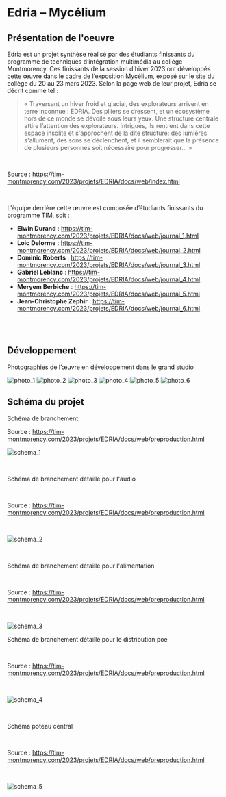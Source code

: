 # Edria – Mycélium #

## Présentation de l'oeuvre ##

Edria est un projet synthèse réalisé par des étudiants finissants du programme de techniques d’intégration multimédia au collège Montmorency. Ces finissants de la session d’hiver 2023 ont développés cette œuvre dans le cadre de l’exposition Mycélium, exposé sur le site du collège du 20 au 23 mars 2023. Selon la page web de leur projet, Edria se décrit comme tel :

> « Traversant un hiver froid et glacial, des explorateurs arrivent en terre inconnue : EDRIA. Des piliers se dressent, et un écosystème hors de ce monde se dévoile sous leurs yeux. Une structure centrale attire l’attention des explorateurs. Intrigués, ils rentrent dans cette espace insolite et s'approchent de la dite structure: des lumières s'allument, des sons se déclenchent, et il semblerait que la présence de plusieurs personnes soit nécessaire pour progresser... »
> 
<br>

Source : https://tim-montmorency.com/2023/projets/EDRIA/docs/web/index.html

<br>

L’équipe derrière cette œuvre est composée d’étudiants finissants du programme TIM, soit :
<br>

* **Elwin Durand** :
https://tim-montmorency.com/2023/projets/EDRIA/docs/web/journal_1.html
* **Loic Delorme** :
https://tim-montmorency.com/2023/projets/EDRIA/docs/web/journal_2.html
* **Dominic Roberts** :
https://tim-montmorency.com/2023/projets/EDRIA/docs/web/journal_3.html
* **Gabriel Leblanc** :
https://tim-montmorency.com/2023/projets/EDRIA/docs/web/journal_4.html
* **Meryem Berbiche** :
https://tim-montmorency.com/2023/projets/EDRIA/docs/web/journal_5.html
* **Jean-Christophe Zephir** :
https://tim-montmorency.com/2023/projets/EDRIA/docs/web/journal_6.html

<br>
<br>

## Développement ##
Photographies de l’œuvre en développement dans le grand studio
<br>

![photo_1](medias/Mycelium_Edria_plantes.jpg)
![photo_2](medias/Mycelium_Edria_Installation.jpg)
![photo_3](medias/Mycelium_Edria_haut-parleur_interne.jpg)
![photo_4](medias/Mycelium_Edria_haut-parleur_externe.jpg)
![photo_5](medias/Mycelium_Edria_ordinateur.jpg)
![photo_6](medias/Mycelium_Edria_capteur.jpg)
<br>

## Schéma du projet ##

Schéma de branchement
<br>

Source : https://tim-montmorency.com/2023/projets/EDRIA/docs/web/preproduction.html
<br>

![schema_1](medias/Mycelium_Edria_schema_01.png)

<br>

Schéma de branchement détaillé pour l'audio

<br>

Source : https://tim-montmorency.com/2023/projets/EDRIA/docs/web/preproduction.html

<br>

![schema_2](medias/Mycelium_Edria_schema_02.png)

<br>

Schéma de branchement détaillé pour l'alimentation

<br>

Source : https://tim-montmorency.com/2023/projets/EDRIA/docs/web/preproduction.html

<br>

![schema_3](medias/Mycelium_Edria_schema_03.png)
<br>

Schéma de branchement détaillé pour le distribution poe

<br>

Source : https://tim-montmorency.com/2023/projets/EDRIA/docs/web/preproduction.html

<br>

![schema_4](medias/Mycelium_Edria_schema_04.png)

<br>

Schéma poteau central

<br>

Source : https://tim-montmorency.com/2023/projets/EDRIA/docs/web/preproduction.html

<br>

![schema_5](medias/Mycelium_Edria_schema_05.png)

<br>

